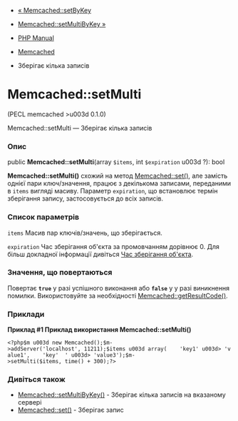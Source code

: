 - [« Memcached::setByKey](memcached.setbykey.md)
- [Memcached::setMultiByKey »](memcached.setmultibykey.md)

- [PHP Manual](index.md)
- [Memcached](class.memcached.md)
- Зберігає кілька записів

# Memcached::setMulti

(PECL memcached \>u003d 0.1.0)

Memcached::setMulti — Зберігає кілька записів

### Опис

public **Memcached::setMulti**(array `$items`, int `$expiration` u003d ?):
bool

**Memcached::setMulti()** схожий на метод
[Memcached::set()](memcached.set.md), але замість однієї пари
ключ/значення, працює з декількома записами, переданими в `items`
вигляді масиву. Параметр `expiration`, що встановлює термін зберігання
запису, застосовується до всіх записів.

### Список параметрів

`items`
Масив пар ключів/значень, що зберігається.

`expiration`
Час зберігання об'єкта за промовчанням дорівнює 0. Для більш докладної
інформації дивіться [Час зберігання об'єкта](memcached.expiration.md).

### Значення, що повертаються

Повертає **`true`** у разі успішного виконання або **`false`** у
у разі виникнення помилки. Використовуйте за необхідності
[Memcached::getResultCode()](memcached.getresultcode.md).

### Приклади

**Приклад #1 Приклад використання **Memcached::setMulti()****

` <?php$m u003d new Memcached();$m->addServer('localhost', 11211);$items u003d array(    'key1' u003d> 'value1',    'key'  ' u003d> 'value3');$m->setMulti($items, time() + 300);?> `

### Дивіться також

- [Memcached::setMultiByKey()](memcached.setmultibykey.md) -
Зберігає кілька записів на вказаному сервері
- [Memcached::set()](memcached.set.md) - Зберігає запис
